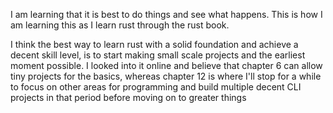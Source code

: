 I am learning that it is best to do things and see what happens. 
 This is how I am learning this as I learn rust through the rust book.

I think the best way to learn rust with a solid foundation and achieve a decent skill level, is to start making small scale projects and the earliest moment possible. 
I looked into it online and believe that chapter 6 can allow tiny projects for the basics, whereas chapter 12 is where I'll stop for a while to focus on other areas for programming and build multiple decent CLI projects in that period before moving on to greater things
